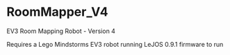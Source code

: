 # RoomMapper_V4
EV3 Room Mapping Robot - Version 4

Requires a Lego Mindstorms EV3 robot running LeJOS 0.9.1 firmware to run
